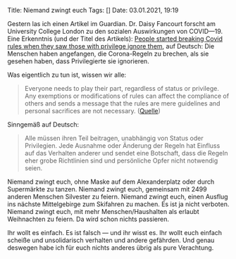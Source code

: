 Title: Niemand zwingt euch
Tags: []
Date: 03.01.2021, 19:19

Gestern las ich einen Artikel im Guardian. Dr. Daisy Fancourt forscht am University College London zu den sozialen Auswirkungen von COVID—19. Eine Erkenntnis (und der Titel des Artikels): [People started breaking Covid rules when they saw those with privilege ignore them](https://www.theguardian.com/commentisfree/2021/jan/02/follow-covid-restrictions-break-rules-compliance), auf Deutsch: Die Menschen haben angefangen, die Corona-Regeln zu brechen, als sie gesehen haben, dass Privilegierte sie ignorieren.

Was eigentlich zu tun ist, wissen wir alle:

> Everyone needs to play their part, regardless of status or privilege. Any exemptions or modifications of rules can affect the compliance of others and sends a message that the rules are mere guidelines and personal sacrifices are not necessary. ([Quelle](https://www.theguardian.com/commentisfree/2021/jan/02/follow-covid-restrictions-break-rules-compliance))

Sinngemäß auf Deutsch:

> Alle müssen ihren Teil beitragen, unabhängig von Status oder Privilegien. Jede Ausnahme oder Änderung der Regeln hat Einfluss auf das Verhalten anderer und sendet eine Botschaft, dass die Regeln eher grobe Richtlinien sind und persönliche Opfer nicht notwendig seien.

Niemand zwingt euch, ohne Maske auf dem Alexanderplatz oder durch Supermärkte zu tanzen.
Niemand zwingt euch, gemeinsam mit 2499 anderen Menschen Silvester zu feiern. 
Niemand zwingt euch, einen Ausflug ins nächste Mittelgebirge zum Skifahren zu machen. Es ist ja nicht verboten.
Niemand zwingt euch, mit mehr Menschen/Haushalten als erlaubt Weihnachten zu feiern. Da wird schon nichts passieren.

Ihr wollt es einfach. Es ist falsch — und ihr wisst es. Ihr wollt euch einfach scheiße und unsolidarisch verhalten und andere gefährden. Und genau deswegen habe ich für euch nichts anderes übrig als pure Verachtung.